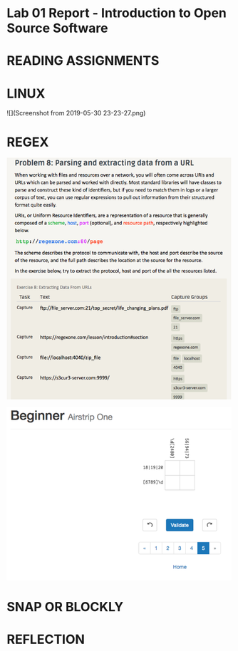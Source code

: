 # Lab 01 Report - Introduction to Open Source Software

# READING ASSIGNMENTS

# LINUX
![](Screenshot from 2019-05-30 23-23-27.png)

# REGEX
![](exercises.png)

![](regexcross.png)

# SNAP OR BLOCKLY


# REFLECTION
